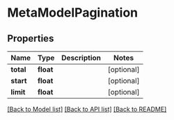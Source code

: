 # MetaModelPagination

## Properties
Name | Type | Description | Notes
------------ | ------------- | ------------- | -------------
**total** | **float** |  | [optional] 
**start** | **float** |  | [optional] 
**limit** | **float** |  | [optional] 

[[Back to Model list]](../README.md#documentation-for-models) [[Back to API list]](../README.md#documentation-for-api-endpoints) [[Back to README]](../README.md)

